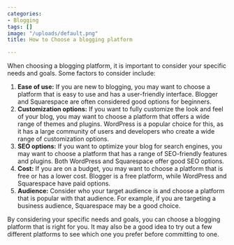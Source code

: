 ```yaml
---
categories:
- Blogging
tags: []
image: "/uploads/default.png"
title: How to Choose a blogging platform

---
```

When choosing a blogging platform, it is important to consider your specific needs and goals. Some factors to consider include:

1. **Ease of use:** If you are new to blogging, you may want to choose a platform that is easy to use and has a user-friendly interface. Blogger and Squarespace are often considered good options for beginners.
2. **Customization options:** If you want to fully customize the look and feel of your blog, you may want to choose a platform that offers a wide range of themes and plugins. WordPress is a popular choice for this, as it has a large community of users and developers who create a wide range of customization options.
3. **SEO options:** If you want to optimize your blog for search engines, you may want to choose a platform that has a range of SEO-friendly features and plugins. Both WordPress and Squarespace offer good SEO options.
4. **Cost:** If you are on a budget, you may want to choose a platform that is free or has a lower cost. Blogger is a free platform, while WordPress and Squarespace have paid options.
5. **Audience:** Consider who your target audience is and choose a platform that is popular with that audience. For example, if you are targeting a business audience, Squarespace may be a good choice.

By considering your specific needs and goals, you can choose a blogging platform that is right for you. It may also be a good idea to try out a few different platforms to see which one you prefer before committing to one.